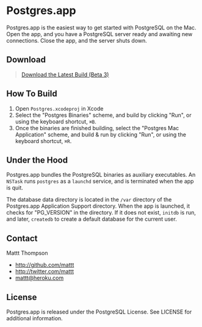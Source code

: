# Postgres.app

Postgres.app is the easiest way to get started with PostgreSQL on the Mac. Open the app, and you have a PostgreSQL server ready and awaiting new connections. Close the app, and the server shuts down.

## Download

> [Download the Latest Build (Beta 3)](http://postgres-app.s3.amazonaws.com/Postgres-for-Mac-Beta-3.zip)

## How To Build

1. Open `Postgres.xcodeproj` in Xcode
2. Select the "Postgres Binaries" scheme, and build by clicking "Run", or using the keyboard shortcut, `⌘B`.
3. Once the binaries are finished building, select the "Postgres Mac Application" scheme, and build & run by clicking "Run", or using the keyboard shortcut, `⌘R`.

## Under the Hood

Postgres.app bundles the PostgreSQL binaries as auxiliary executables. An `NSTask` runs  `postgres` as a `launchd` service, and is terminated when the app is quit.

The database data directory is located in the `/var` directory of the Postgres.app Application Support directory. When the app is launched, it checks for "PG_VERSION" in the directory. If it does not exist, `initdb` is run, and later, `createdb` to create a default database for the current user.

## Contact

Mattt Thompson

- http://github.com/mattt
- http://twitter.com/mattt
- mattt@heroku.com

## License

Postgres.app is released under the PostgreSQL License. See LICENSE for additional information.
